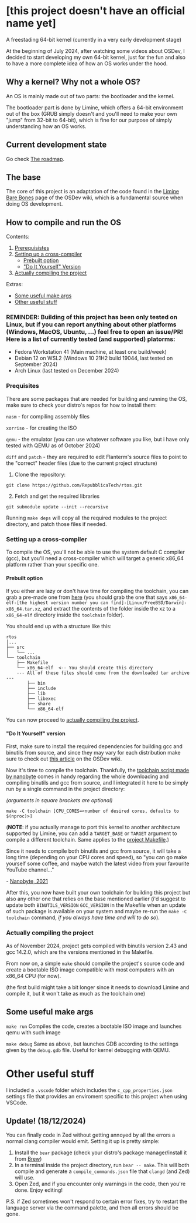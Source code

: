 # [this project doesn't have an official name yet]
 A freestading 64-bit kernel (currently in a very early development stage)

At the beginning of July 2024, after watching some videos about OSDev, I decided to start developing my own 64-bit kernel, just for the fun and also to have a more complete idea of how an OS works under the hood.

## Why a kernel? Why not a whole OS?
An OS is mainly made out of two parts: the bootloader and the kernel.

The bootloader part is done by Limine, which offers a 64-bit environment out of the box (GRUB simply doesn't and you'll need to make your own "jump" from 32-bit to 64-bit), which is fine for our purpose of simply understanding how an OS works.

## Current development state
Go check [The roadmap](docs/Roadmap.md).

## The base
The core of this project is an adaptation of the code found in the [Limine Bare Bones](https://wiki.osdev.org/Limine_Bare_Bones) page of the OSDev wiki, which is a fundamental source when doing OS development.

## How to compile and run the OS

Contents:

1. [Prerequisistes](#prequisites)
2. [Setting up a cross-compiler](#setting-up-a-cross-compiler)
	- [Prebuilt option](#prebuilt-option)
	- ["Do It Yourself" Version](#do-it-yourself-version)
3. [Actually compiling the project](#actually-compiling-the-project)

Extras:
- [Some useful make args](#some-useful-make-args)
- [Other useful stuff](#other-useful-stuff)

### REMINDER: Building of this project has been only tested on Linux, but if you can report anything about other platforms (Windows, MacOS, Ubuntu, ...) feel free to open an issue/PR! Here is a list of currently tested (and supported) platorms:

- Fedora Workstation 41 (Main machine, at least one build/week)
- Debian 12 on WSL2 (Windows 10 21H2 build 19044, last tested on September 2024)
- Arch Linux (last tested on December 2024)

### Prequisites
There are some packages that are needed for building and running the OS, make sure to check your distro's repos for how to install them:

`nasm` - for compiling assembly files

`xorriso` - for creating the ISO

`qemu` - the emulator (you can use whatever software you like, but i have only tested with QEMU as of October 2024)

`diff` and `patch` - they are required to edit Flanterm's source files to point to the "correct" header files (due to the current project structure)

1. Clone the repository:

`git clone https://github.com/RepubblicaTech/rtos.git`

2. Fetch and get the required libraries

`git submodule update --init --recursive`

Running `make deps` will copy all the required modules to the project directory, and patch those files if needed.

### Setting up a cross-compiler

To compile the OS, you'll not be able to use the system default C compiler (gcc), but you'll need a cross-compiler which will target a generic x86_64 platform rather than your specific one.

#### Prebuilt option

If you either are lazy or don't have time for compiling the toolchain, you can grab a pre-made one from [here](https://newos.org/toolchains/) (you should grab the one that says `x86_64-elf-[the highest version number you can find]-[Linux/FreeBSD/Darwin]-x86_64.tar.xz`, and extract the contents of the folder inside the xz to a `x86_64-elf` directory inside the `toolchain` folder).

You should end up with a structure like this:
```
rtos
│...
├── src
│   └── ...
└── toolchain
    ├── Makefile
    └── x86_64-elf	<-- You should create this directory
	--- All of these files should come from the downloaded tar archive ---
        ├── bin
        ├── include
        ├── lib
        ├── libexec
        ├── share
        └── x86_64-elf

```

You can now proceed to [actually compiling the project](#actually-compiling-the-project).

#### "Do It Yourself" version

First, make sure to install the required dependencies for building gcc and binutils from source, and since they may vary for each distribution make sure to check out [this article](https://wiki.osdev.org/GCC_Cross-Compiler#Installing_Dependencies) on the OSDev wiki.

Now it's time to compile the toolchain.
Thankfully, the [toolchain script made by nanobyte](https://github.com/nanobyte-dev/nanobyte_os/blob/videos/part7/build_scripts/toolchain.mk) comes in handy regarding the whole downloading and compiling binutils and gcc from source, and I integrated it here to be simply run by a single command in the project directory:

*(arguments in square brackets are optional)*

`make -C toolchain [CPU_CORES=<number of desired cores, defaults to $(nproc)>]`

(**NOTE**: if you actually manage to port this kernel to another architecture supported by Limine, you can add a `TARGET_BASE` or `TARGET` argument to compile a different toolchain. Same applies to the [project Makefile](Makefile).)

Since it needs to compile both binutils and gcc from source, it will take a long time (depending on your CPU cores and speed), so "you can go make yourself some coffee, and maybe watch the latest video from your favourite YouTube channel..."

\- [Nanobyte, 2021](https://youtu.be/TgIdFVOV_0U?t=709)

After this, you now have built your own toolchain for building this project but also any other one that relies on the base mentioned earlier (i'd suggest to update both `BINUTILS_VERSION` `GCC_VERSION` in the Makefile when an update of such package is available on your system and maybe re-run the `make -C toolchain` command, *if you always have time and will to do so*).

### Actually compiling the project

As of November 2024, project gets compiled with binutils version 2.43 and gcc 14.2.0, which are the versions mentioned in the Makefile.

From now on, a simple `make` should compile the project's source code and create a bootable ISO image compatible with most computers with an x86_64 CPU (for now).

(the first build might take a bit longer since it needs to download Limine and compile it, but it won't take as much as the toolchain one)

## Some useful make args

`make run` Compiles the code, creates a bootable ISO image and launches qemu with such image

`make debug` Same as above, but launches GDB according to the settings given by the `debug.gdb` file. Useful for kernel debugging with QEMU.

# Other useful stuff
I included a `.vscode` folder which includes the `c_cpp_properties.json` settings file that provides an enviroment specific to this project when using VSCode.

## **Update! (18/12/2024)** 

You can finally code in Zed without getting annoyed by all the errors a normal clang compiler would emit.
Setting it up is pretty simple:

1. Install the `bear` package (check your distro's package manager/install it from [Brew](https://formulae.brew.sh/formula/bear))
2. In a terminal inside the project directory, run `bear -- make`. This will both compile and generate a `compile_commands.json` file that `clangd` (and Zed) will use.
3. Open Zed, and if you encounter only warnings in the code, then you're done. Enjoy editing!

P.S. if Zed sometimes won't respond to certain error fixes, try to restart the language server via the command palette, and then all errors should be gone.
